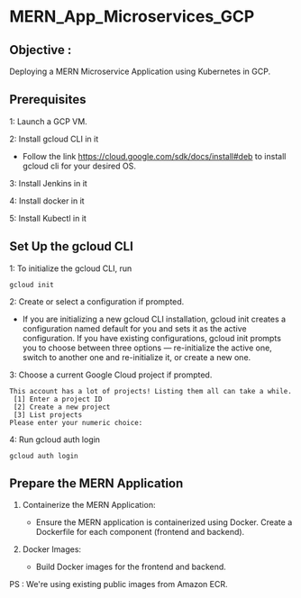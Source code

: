 # MERN_App_Microservices_GCP

## Objective :
Deploying a MERN Microservice Application using Kubernetes in GCP.

## Prerequisites
1: Launch a GCP VM.

2: Install gcloud CLI in it
   - Follow the link https://cloud.google.com/sdk/docs/install#deb to install gcloud cli for your desired OS.

3: Install Jenkins in it

4: Install docker in it

5: Install Kubectl in it

## Set Up the gcloud CLI
1: To initialize the gcloud CLI, run
```
gcloud init
```
2: Create or select a configuration if prompted.
   - If you are initializing a new gcloud CLI installation, gcloud init creates a configuration named default for you and sets it as the active configuration. If you have existing configurations, gcloud init prompts you to choose between three options — re-initialize the active one, switch to another one and re-initialize it, or create a new one.

3: Choose a current Google Cloud project if prompted.
```
This account has a lot of projects! Listing them all can take a while.
 [1] Enter a project ID
 [2] Create a new project
 [3] List projects
Please enter your numeric choice:
```
4: Run gcloud auth login
```
gcloud auth login
```

## Prepare the MERN Application

1. Containerize the MERN Application:

   - Ensure the MERN application is containerized using Docker. Create a Dockerfile for each component (frontend and backend).

2. Docker Images:

   - Build Docker images for the frontend and backend.

PS : We're using existing public images from Amazon ECR.
